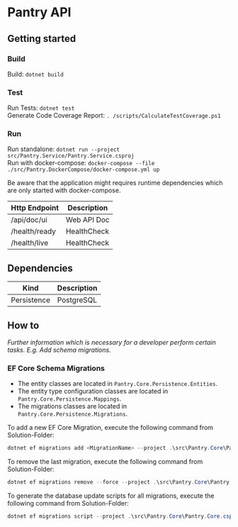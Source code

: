 # Pantry API

## Getting started

### Build

Build: `dotnet build`

### Test

Run Tests: `dotnet test`  
Generate Code Coverage Report: `. /scripts/CalculateTestCoverage.ps1`

### Run

Run standalone: `dotnet run --project src/Pantry.Service/Pantry.Service.csproj`  
Run with docker-compose: `docker-compose --file ./src/Pantry.DockerCompose/docker-compose.yml up`

Be aware that the application might requires runtime dependencies which are only started with docker-compose.

| Http Endpoint | Description |
| ------------- | ----------- |
| /api/doc/ui   | Web API Doc |
| /health/ready | HealthCheck |
| /health/live  | HealthCheck |

## Dependencies

| Kind        | Description |
| ----------- | ----------- |
| Persistence | PostgreSQL  |

## How to

_Further information which is necessary for a developer perform certain tasks. E.g. Add schema migrations._

### EF Core Schema Migrations

- The entity classes are located in `Pantry.Core.Persistence.Entities`.
- The entity type configuration classes are located in `Pantry.Core.Persistence.Mappings`.
- The migrations classes are located in `Pantry.Core.Persistence.Migrations`.

To add a new EF Core Migration, execute the following command from Solution-Folder:

```powershell
dotnet ef migrations add <MigrationName> --project .\src\Pantry.Core\Pantry.Core.csproj -o .\Persistence\Migrations --startup-project .\src\Pantry.Service\Pantry.Service.csproj
```

To remove the last migration, execute the following command from Solution-Folder:

```powershell
dotnet ef migrations remove --force --project .\src\Pantry.Core\Pantry.Core.csproj --startup-project .\src\Pantry.Service\Pantry.Service.csproj
```

To generate the database update scripts for all migrations, execute the following command from Solution-Folder:

```powershell
dotnet ef migrations script --project .\src\Pantry.Core\Pantry.Core.csproj --startup-project .\src\Pantry.Service\Pantry.Service.csproj -i
```
